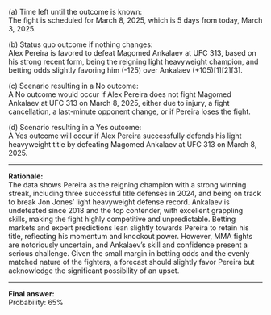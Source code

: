 (a) Time left until the outcome is known:  
The fight is scheduled for March 8, 2025, which is 5 days from today, March 3, 2025.

(b) Status quo outcome if nothing changes:  
Alex Pereira is favored to defeat Magomed Ankalaev at UFC 313, based on his strong recent form, being the reigning light heavyweight champion, and betting odds slightly favoring him (-125) over Ankalaev (+105)[1][2][3].

(c) Scenario resulting in a No outcome:  
A No outcome would occur if Alex Pereira does not fight Magomed Ankalaev at UFC 313 on March 8, 2025, either due to injury, a fight cancellation, a last-minute opponent change, or if Pereira loses the fight.

(d) Scenario resulting in a Yes outcome:  
A Yes outcome will occur if Alex Pereira successfully defends his light heavyweight title by defeating Magomed Ankalaev at UFC 313 on March 8, 2025.

---

**Rationale:**  
The data shows Pereira as the reigning champion with a strong winning streak, including three successful title defenses in 2024, and being on track to break Jon Jones’ light heavyweight defense record. Ankalaev is undefeated since 2018 and the top contender, with excellent grappling skills, making the fight highly competitive and unpredictable. Betting markets and expert predictions lean slightly towards Pereira to retain his title, reflecting his momentum and knockout power. However, MMA fights are notoriously uncertain, and Ankalaev’s skill and confidence present a serious challenge. Given the small margin in betting odds and the evenly matched nature of the fighters, a forecast should slightly favor Pereira but acknowledge the significant possibility of an upset.

---

**Final answer:**  
Probability: 65%